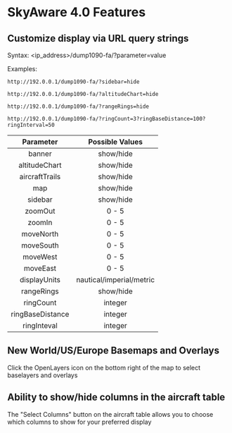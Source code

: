 # SkyAware 4.0 Features

## Customize display via URL query strings

Syntax: <ip_address>/dump1090-fa/?parameter=value

Examples:

    http://192.0.0.1/dump1090-fa/?sidebar=hide

    http://192.0.0.1/dump1090-fa/?altitudeChart=hide

    http://192.0.0.1/dump1090-fa/?rangeRings=hide

    http://192.0.0.1/dump1090-fa/?ringCount=3?ringBaseDistance=100?ringInterval=50

| Parameter | Possible Values |
| :---------: | :---------: |
| banner  | show/hide |
| altitudeChart | show/hide |
| aircraftTrails | show/hide |
| map | show/hide | 
| sidebar | show/hide | 
| zoomOut | 0 - 5 | 
| zoomIn | 0 - 5 | 
| moveNorth | 0 - 5 | 
| moveSouth | 0 - 5 | 
| moveWest | 0 - 5 | 
| moveEast | 0 - 5 | 
| displayUnits | nautical/imperial/metric |
| rangeRings | show/hide | 
| ringCount | integer |
| ringBaseDistance | integer |
| ringInteval | integer | 



## New World/US/Europe Basemaps and Overlays

Click the OpenLayers icon on the bottom right of the map to select baselayers and overlays

## Ability to show/hide columns in the aircraft table

The "Select Columns" button on the aircraft table allows you to choose which columns to show for your preferred display
